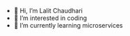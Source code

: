 - 👋 Hi, I’m Lalit Chaudhari
- 👀 I’m interested in coding
- 🌱 I’m currently learning microservices

<!---
Lalit177/Lalit177 is a ✨ special ✨ repository because its `README.md` (this file) appears on your GitHub profile.
You can click the Preview link to take a look at your changes.
--->
